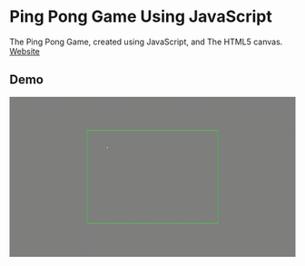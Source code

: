# Ping Pong Game Using JavaScript
The Ping Pong Game, created using JavaScript, and The HTML5 canvas. <a href="https://ppgame.netlify.app/">Website</a>

## Demo

<img src="./sounds/pingpong.gif" alt="Screencast of the game"/>
